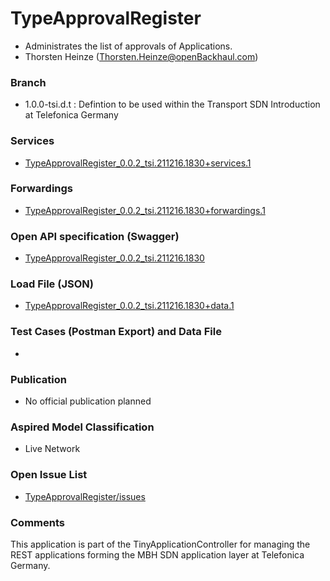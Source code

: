 # TypeApprovalRegister
- Administrates the list of approvals of Applications.
- Thorsten Heinze (Thorsten.Heinze@openBackhaul.com)

### Branch
- 1.0.0-tsi.d.t : Defintion to be used within the Transport SDN Introduction at Telefonica Germany

### Services
- [TypeApprovalRegister_0.0.2_tsi.211216.1830+services.1](./TypeApprovalRegister_0.0.2_tsi.211216.1830+services.1.xlsx)

### Forwardings
- [TypeApprovalRegister_0.0.2_tsi.211216.1830+forwardings.1](./TypeApprovalRegister_0.0.2_tsi.211216.1830+forwardings.1.xlsx)

### Open API specification (Swagger)
- [TypeApprovalRegister_0.0.2_tsi.211216.1830](./TypeApprovalRegister_0.0.2_tsi.211216.1830.yaml)

### Load File (JSON)
- [TypeApprovalRegister_0.0.2_tsi.211216.1830+data.1](./TypeApprovalRegister_0.0.2_tsi.211216.1830+data.1.json)

### Test Cases (Postman Export) and Data File
-

### Publication
- No official publication planned

### Aspired Model Classification
- Live Network

### Open Issue List
- [TypeApprovalRegister/issues](../../issues)

### Comments
This application is part of the TinyApplicationController for managing the REST applications forming the MBH SDN application layer at Telefonica Germany.
